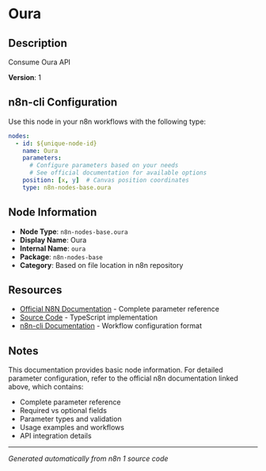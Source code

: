 # Oura

## Description

Consume Oura API

**Version**: 1

## n8n-cli Configuration

Use this node in your n8n workflows with the following type:

```yaml
nodes:
  - id: ${unique-node-id}
    name: Oura
    parameters:
      # Configure parameters based on your needs
      # See official documentation for available options
    position: [x, y]  # Canvas position coordinates
    type: n8n-nodes-base.oura
```

## Node Information

- **Node Type**: `n8n-nodes-base.oura`
- **Display Name**: Oura
- **Internal Name**: `oura`
- **Package**: `n8n-nodes-base`
- **Category**: Based on file location in n8n repository

## Resources

- [Official N8N Documentation](https://docs.n8n.io/integrations/builtin/app-nodes/n8n-nodes-base.oura/) - Complete parameter reference
- [Source Code](https://github.com/n8n-io/n8n/blob/master/packages/nodes-base/nodes/Oura/Oura.node.ts) - TypeScript implementation
- [n8n-cli Documentation](https://github.com/edenreich/n8n-cli) - Workflow configuration format

## Notes

This documentation provides basic node information. For detailed parameter configuration, 
refer to the official n8n documentation linked above, which contains:

- Complete parameter reference
- Required vs optional fields
- Parameter types and validation
- Usage examples and workflows
- API integration details

---
*Generated automatically from n8n 1 source code*
